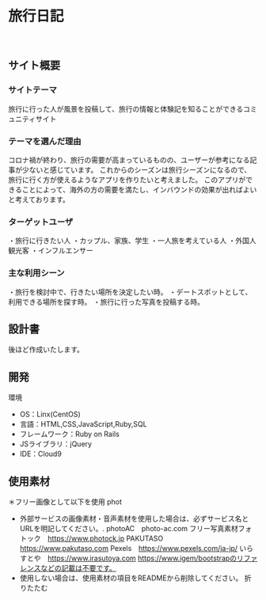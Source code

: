 # 旅行日記
​
## サイト概要
### サイトテーマ
​旅行に行った人が風景を投稿して、旅行の情報と体験記を知ることができるコミュニティサイト

### テーマを選んだ理由
コロナ禍が終わり、旅行の需要が高まっているものの、ユーザーが参考になる記事が少ないと感じています。
これからのシーズンは旅行シーズンになるので、旅行に行く方が使えるようなアプリを作りたいと考えました。
このアプリができることによって、海外の方の需要を満たし、インバウンドの効果が出ればよいと考えております。
​
### ターゲットユーザ
・旅行に行きたい人
・カップル、家族、学生
・一人旅を考えている人
・外国人観光客
・インフルエンサー
​
### 主な利用シーン
・旅行を検討中で、行きたい場所を決定したい時。
・デートスポットとして、利用できる場所を探す時。
・旅行に行った写真を投稿する時。
​
## 設計書
後ほど作成いたします。
​
## 開発
環境
- OS：Linx(CentOS)
- 言語：HTML,CSS,JavaScript,Ruby,SQL
- フレームワーク：Ruby on Rails
- JSライブラリ：jQuery
- IDE：Cloud9
​
## 使用素材
＊フリー画像として以下を使用
phot
- 外部サービスの画像素材・音声素材を使用した場合は、必ずサービス名とURLを明記してください。.
photoAC　photo-ac.com
フリー写真素材フォトック　https://www.photock.jp
PAKUTASO　https://www.pakutaso.com
Pexels　https://www.pexels.com/ja-jp/
いらすとや　https://www.irasutoya.com
https://www.igem/bootstrapのリファレンスなどの記載は不要です。
- 使用しない場合は、使用素材の項目をREADMEから削除してください。
折りたたむ